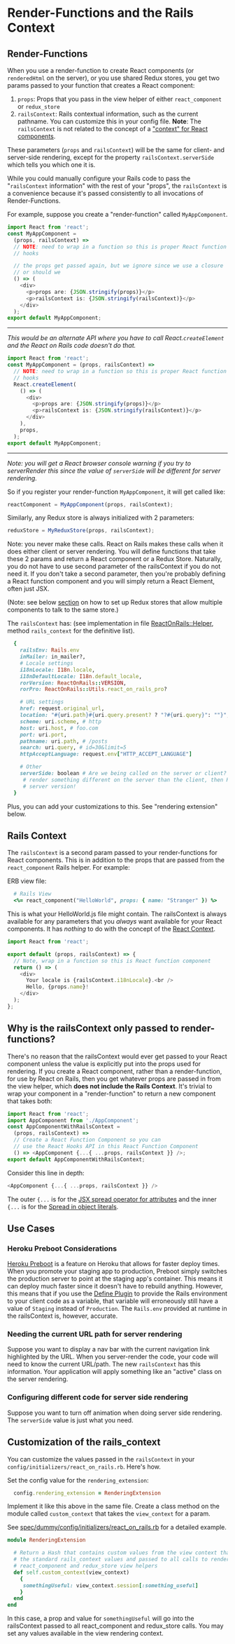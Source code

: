 # Render-Functions and the Rails Context

## Render-Functions

When you use a render-function to create React components (or `renderedHtml` on the server), or you
use shared Redux stores, you get two params passed to your function that creates a React component:

1. `props`: Props that you pass in the view helper of either `react_component` or `redux_store`
2. `railsContext`: Rails contextual information, such as the current pathname. You can customize
   this in your config file. **Note**: The `railsContext` is not related to the concept of a
   ["context" for React components](https://facebook.github.io/react/docs/context.html#how-to-use-context).

These parameters (`props` and `railsContext`) will be the same for client- and server-side rendering,
except for the property `railsContext.serverSide` which tells you which one it is.

While you could manually configure your Rails code to pass the "`railsContext` information" with
the rest of your "props", the `railsContext` is a convenience because it's passed consistently to
all invocations of Render-Functions.

For example, suppose you create a "render-function" called `MyAppComponent`.

```js
import React from 'react';
const MyAppComponent =
  (props, railsContext) =>
  // NOTE: need to wrap in a function so this is proper React function component that can use
  // hooks

  // the props get passed again, but we ignore since we use a closure
  // or should we
  () => (
    <div>
      <p>props are: {JSON.stringify(props)}</p>
      <p>railsContext is: {JSON.stringify(railsContext)}</p>
    </div>
  );
export default MyAppComponent;
```

---

_This would be an alternate API where you have to call React.`createElement` and the React on Rails code doesn't do that._

```js
import React from 'react';
const MyAppComponent = (props, railsContext) =>
  // NOTE: need to wrap in a function so this is proper React function component that can use
  // hooks
  React.createElement(
    () => (
      <div>
        <p>props are: {JSON.stringify(props)}</p>
        <p>railsContext is: {JSON.stringify(railsContext)}</p>
      </div>
    ),
    props,
  );
export default MyAppComponent;
```

---

_Note: you will get a React browser console warning if you try to serverRender this since the value of `serverSide` will be different for server rendering._

So if you register your render-function `MyAppComponent`, it will get called like:

```js
reactComponent = MyAppComponent(props, railsContext);
```

Similarly, any Redux store is always initialized with 2 parameters:

```js
reduxStore = MyReduxStore(props, railsContext);
```

Note: you never make these calls. React on Rails makes these calls when it does either client or server rendering. You will define functions that take these 2 params and return a React component or a Redux Store. Naturally, you do not have to use second parameter of the railsContext if you do not need it. If you don't take a second parameter, then you're probably defining a React function component and you will simply return a React Element, often just JSX.

(Note: see below [section](#multiple-react-components-on-a-page-with-one-store) on how to set up Redux stores that allow multiple components to talk to the same store.)

The `railsContext` has: (see implementation in file [ReactOnRails::Helper](https://github.com/shakacode/react_on_rails/tree/master/lib/react_on_rails/helper.rb), method `rails_context` for the definitive list).

```ruby
  {
    railsEnv: Rails.env
    inMailer: in_mailer?,
    # Locale settings
    i18nLocale: I18n.locale,
    i18nDefaultLocale: I18n.default_locale,
    rorVersion: ReactOnRails::VERSION,
    rorPro: ReactOnRails::Utils.react_on_rails_pro?

    # URL settings
    href: request.original_url,
    location: "#{uri.path}#{uri.query.present? ? "?#{uri.query}": ""}",
    scheme: uri.scheme, # http
    host: uri.host, # foo.com
    port: uri.port,
    pathname: uri.path, # /posts
    search: uri.query, # id=30&limit=5
    httpAcceptLanguage: request.env["HTTP_ACCEPT_LANGUAGE"]

    # Other
    serverSide: boolean # Are we being called on the server or client? Note: if you conditionally
     # render something different on the server than the client, then React will only show the
     # server version!
  }
```

Plus, you can add your customizations to this. See "rendering extension" below.

## Rails Context

The `railsContext` is a second param passed to your render-functions for React components. This is in addition to the props that are passed from the `react_component` Rails helper. For example:

ERB view file:

```ruby
  # Rails View
  <%= react_component("HelloWorld", props: { name: "Stranger" }) %>
```

This is what your HelloWorld.js file might contain. The railsContext is always available for any parameters that you _always_ want available for your React components. It has _nothing_ to do with the concept of the [React Context](https://reactjs.org/docs/context.html).

```js
import React from 'react';

export default (props, railsContext) => {
  // Note, wrap in a function so this is React function component
  return () => (
    <div>
      Your locale is {railsContext.i18nLocale}.<br />
      Hello, {props.name}!
    </div>
  );
};
```

## Why is the railsContext only passed to render-functions?

There's no reason that the railsContext would ever get passed to your React component unless the value is explicitly put into the props used for rendering. If you create a React component, rather than a render-function, for use by React on Rails, then you get whatever props are passed in from the view helper, which **does not include the Rails Context**. It's trivial to wrap your component in a "render-function" to return a new component that takes both:

```js
import React from 'react';
import AppComponent from './AppComponent';
const AppComponentWithRailsContext =
  (props, railsContext) =>
  // Create a React Function Component so you can
  // use the React Hooks API in this React Function Component
  () => <AppComponent {...{ ...props, railsContext }} />;
export default AppComponentWithRailsContext;
```

Consider this line in depth:

```js
<AppComponent {...{ ...props, railsContext }} />
```

The outer `{...` is for the [JSX spread operator for attributes](https://facebook.github.io/react/docs/jsx-in-depth.html#spread-attributes) and the inner `{...` is for the [Spread in object literals](https://developer.mozilla.org/en-US/docs/Web/JavaScript/Reference/Operators/Spread_operator#Spread_in_object_literals).

## Use Cases

### Heroku Preboot Considerations

[Heroku Preboot](https://devcenter.heroku.com/articles/preboot) is a feature on Heroku that allows for faster deploy times. When you promote your staging app to production, Preboot simply switches the production server to point at the staging app's container. This means it can deploy much faster since it doesn't have to rebuild anything. However, this means that if you use the [Define Plugin](https://github.com/webpack/docs/wiki/list-of-plugins#defineplugin) to provide the Rails environment to your client code as a variable, that variable will erroneously still have a value of `Staging` instead of `Production`. The `Rails.env` provided at runtime in the railsContext is, however, accurate.

### Needing the current URL path for server rendering

Suppose you want to display a nav bar with the current navigation link highlighted by the URL. When you server-render the code, your code will need to know the current URL/path. The new `railsContext` has this information. Your application will apply something like an "active" class on the server rendering.

### Configuring different code for server side rendering

Suppose you want to turn off animation when doing server side rendering. The `serverSide` value is just what you need.

## Customization of the rails_context

You can customize the values passed in the `railsContext` in your `config/initializers/react_on_rails.rb`. Here's how.

Set the config value for the `rendering_extension`:

```ruby
  config.rendering_extension = RenderingExtension
```

Implement it like this above in the same file. Create a class method on the module called `custom_context` that takes the `view_context` for a param.

See [spec/dummy/config/initializers/react_on_rails.rb](https://github.com/shakacode/react_on_rails/tree/master/spec/dummy/config/initializers/react_on_rails.rb) for a detailed example.

```ruby
module RenderingExtension

  # Return a Hash that contains custom values from the view context that will get merged with
  # the standard rails_context values and passed to all calls to render-functions used by the
  # react_component and redux_store view helpers
  def self.custom_context(view_context)
    {
     somethingUseful: view_context.session[:something_useful]
    }
  end
end
```

In this case, a prop and value for `somethingUseful` will go into the railsContext passed to all react_component and redux_store calls. You may set any values available in the view rendering context.
